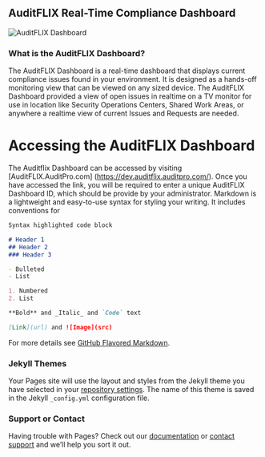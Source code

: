 ## AuditFLIX Real-Time Compliance Dashboard

![AuditFLIX Dashboard](https://cmh-images.s3.amazonaws.com/auditflix.io-header.png)


### What is the AuditFLIX Dashboard?

The AuditFLIX Dashboard is a real-time dashboard that displays current compliance issues found in your environment. It is designed as a hands-off monitoring view that can be viewed on any sized device. The AuditFLIX Dashboard provided a view of open issues in realtime on a TV monitor for use in location like Security Operations Centers, Shared Work Areas, or anywhere a realtime view of current Issues and Requests are needed.

# Accessing the AuditFLIX Dashboard

The Auditflix Dashboard can be accessed by visiting [AuditFLIX.AuditPro.com] (https://dev.auditflix.auditpro.com/). Once you have accessed the link, you will be required to enter a unique AuditFLIX Dashboard ID, which should be provide by your administrator.
Markdown is a lightweight and easy-to-use syntax for styling your writing. It includes conventions for

```markdown
Syntax highlighted code block

# Header 1
## Header 2
### Header 3

- Bulleted
- List

1. Numbered
2. List

**Bold** and _Italic_ and `Code` text

[Link](url) and ![Image](src)
```

For more details see [GitHub Flavored Markdown](https://guides.github.com/features/mastering-markdown/).

### Jekyll Themes

Your Pages site will use the layout and styles from the Jekyll theme you have selected in your [repository settings](https://github.com/CMHWorks/AuditFLIX.io/settings). The name of this theme is saved in the Jekyll `_config.yml` configuration file.

### Support or Contact

Having trouble with Pages? Check out our [documentation](https://help.github.com/categories/github-pages-basics/) or [contact support](https://github.com/contact) and we’ll help you sort it out.
